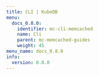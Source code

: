 ```yaml
---
title: CLI | KubeDB
menu:
  docs_0.8.0:
    identifier: mc-cli-memcached
    name: Cli
    parent: mc-memcached-guides
    weight: 45
menu_name: docs_0.8.0
info:
  version: 0.8.0
---
```


